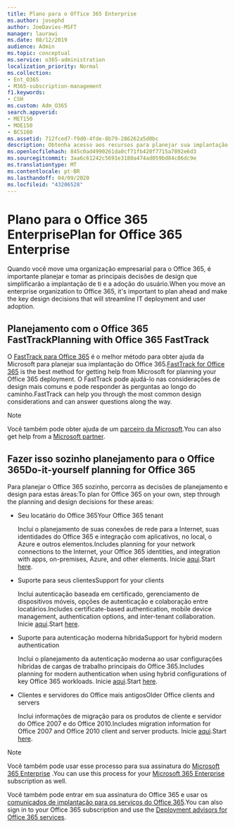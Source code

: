 ```yaml
---
title: Plano para o Office 365 Enterprise
ms.author: josephd
author: JoeDavies-MSFT
manager: laurawi
ms.date: 08/12/2019
audience: Admin
ms.topic: conceptual
ms.service: o365-administration
localization_priority: Normal
ms.collection:
- Ent_O365
- M365-subscription-management
f1.keywords:
- CSH
ms.custom: Adm_O365
search.appverid:
- MET150
- MOE150
- BCS160
ms.assetid: 712fced7-f9d0-4fde-8b79-286262a5d0bc
description: Obtenha acesso aos recursos para planejar sua implantação corporativa do Office 365.
ms.openlocfilehash: 845c0ad4990261da0cf71fb420f7715a7892e6d3
ms.sourcegitcommit: 3aa6c61242c5691e3180a474ad059bd84c86dc9e
ms.translationtype: MT
ms.contentlocale: pt-BR
ms.lasthandoff: 04/09/2020
ms.locfileid: "43206528"
---
```

# <a name="plan-for-office-365-enterprise"></a><span data-ttu-id="9fa06-103">Plano para o Office 365 Enterprise</span><span class="sxs-lookup"><span data-stu-id="9fa06-103">Plan for Office 365 Enterprise</span></span>

<span data-ttu-id="9fa06-104">Quando você move uma organização empresarial para o Office 365, é importante planejar e tomar as principais decisões de design que simplificarão a implantação de ti e a adoção do usuário.</span><span class="sxs-lookup"><span data-stu-id="9fa06-104">When you move an enterprise organization to Office 365, it's important to plan ahead and make the key design decisions that will streamline IT deployment and user adoption.</span></span> 

## <a name="planning-with-office-365-fasttrack"></a><span data-ttu-id="9fa06-105">Planejamento com o Office 365 FastTrack</span><span class="sxs-lookup"><span data-stu-id="9fa06-105">Planning with Office 365 FastTrack</span></span>

<span data-ttu-id="9fa06-106">O [FastTrack para Office 365](https://docs.microsoft.com/fasttrack/O365-fasttrack-benefit-for-office-365) é o melhor método para obter ajuda da Microsoft para planejar sua implantação do Office 365.</span><span class="sxs-lookup"><span data-stu-id="9fa06-106">[FastTrack for Office 365](https://docs.microsoft.com/fasttrack/O365-fasttrack-benefit-for-office-365) is the best method for getting help from Microsoft for planning your Office 365 deployment.</span></span> <span data-ttu-id="9fa06-107">O FastTrack pode ajudá-lo nas considerações de design mais comuns e pode responder às perguntas ao longo do caminho.</span><span class="sxs-lookup"><span data-stu-id="9fa06-107">FastTrack can help you through the most common design considerations and can answer questions along the way.</span></span> 

>[!Note]
><span data-ttu-id="9fa06-108">Você também pode obter ajuda de um [parceiro da Microsoft](https://www.microsoft.com/solution-providers/home).</span><span class="sxs-lookup"><span data-stu-id="9fa06-108">You can also get help from a [Microsoft partner](https://www.microsoft.com/solution-providers/home).</span></span>
>

## <a name="do-it-yourself-planning-for-office-365"></a><span data-ttu-id="9fa06-109">Fazer isso sozinho planejamento para o Office 365</span><span class="sxs-lookup"><span data-stu-id="9fa06-109">Do-it-yourself planning for Office 365</span></span>

<span data-ttu-id="9fa06-110">Para planejar o Office 365 sozinho, percorra as decisões de planejamento e design para estas áreas:</span><span class="sxs-lookup"><span data-stu-id="9fa06-110">To plan for Office 365 on your own, step through the planning and design decisions for these areas:</span></span>

- <span data-ttu-id="9fa06-111">Seu locatário do Office 365</span><span class="sxs-lookup"><span data-stu-id="9fa06-111">Your Office 365 tenant</span></span>

  <span data-ttu-id="9fa06-112">Inclui o planejamento de suas conexões de rede para a Internet, suas identidades do Office 365 e integração com aplicativos, no local, o Azure e outros elementos.</span><span class="sxs-lookup"><span data-stu-id="9fa06-112">Includes planning for your network connections to the Internet, your Office 365 identities, and integration with apps, on-premises, Azure, and other elements.</span></span> <span data-ttu-id="9fa06-113">Inicie [aqui](subscriptions-licenses-accounts-and-tenants-for-microsoft-cloud-offerings.md).</span><span class="sxs-lookup"><span data-stu-id="9fa06-113">Start [here](subscriptions-licenses-accounts-and-tenants-for-microsoft-cloud-offerings.md).</span></span>

- <span data-ttu-id="9fa06-114">Suporte para seus clientes</span><span class="sxs-lookup"><span data-stu-id="9fa06-114">Support for your clients</span></span>

  <span data-ttu-id="9fa06-115">Inclui autenticação baseada em certificado, gerenciamento de dispositivos móveis, opções de autenticação e colaboração entre locatários.</span><span class="sxs-lookup"><span data-stu-id="9fa06-115">Includes certificate-based authentication, mobile device management, authentication options, and inter-tenant collaboration.</span></span> <span data-ttu-id="9fa06-116">Inicie [aqui](office-365-client-support-certificate-based-authentication.md).</span><span class="sxs-lookup"><span data-stu-id="9fa06-116">Start [here](office-365-client-support-certificate-based-authentication.md).</span></span>

- <span data-ttu-id="9fa06-117">Suporte para autenticação moderna híbrida</span><span class="sxs-lookup"><span data-stu-id="9fa06-117">Support for hybrid modern authentication</span></span>

  <span data-ttu-id="9fa06-118">Inclui o planejamento da autenticação moderna ao usar configurações híbridas de cargas de trabalho principais do Office 365.</span><span class="sxs-lookup"><span data-stu-id="9fa06-118">Includes planning for modern authentication when using hybrid configurations of key Office 365 workloads.</span></span> <span data-ttu-id="9fa06-119">Inicie [aqui](hybrid-modern-auth-overview.md).</span><span class="sxs-lookup"><span data-stu-id="9fa06-119">Start [here](hybrid-modern-auth-overview.md).</span></span>

- <span data-ttu-id="9fa06-120">Clientes e servidores do Office mais antigos</span><span class="sxs-lookup"><span data-stu-id="9fa06-120">Older Office clients and servers</span></span>

  <span data-ttu-id="9fa06-121">Inclui informações de migração para os produtos de cliente e servidor do Office 2007 e do Office 2010.</span><span class="sxs-lookup"><span data-stu-id="9fa06-121">Includes migration information for Office 2007 and Office 2010 client and server products.</span></span> <span data-ttu-id="9fa06-122">Inicie [aqui](plan-upgrade-previous-versions-office.md).</span><span class="sxs-lookup"><span data-stu-id="9fa06-122">Start [here](plan-upgrade-previous-versions-office.md).</span></span>

>[!Note]
><span data-ttu-id="9fa06-123">Você também pode usar esse processo para sua assinatura do [Microsoft 365 Enterprise](https://docs.microsoft.com/microsoft-365/enterprise/microsoft-365-overview) .</span><span class="sxs-lookup"><span data-stu-id="9fa06-123">You can use this process for your [Microsoft 365 Enterprise](https://docs.microsoft.com/microsoft-365/enterprise/microsoft-365-overview) subscription as well.</span></span>
>

<span data-ttu-id="9fa06-124">Você também pode entrar em sua assinatura do Office 365 e usar os [comunicados de implantação para os serviços do Office 365](deployment-advisors-for-office-365.md).</span><span class="sxs-lookup"><span data-stu-id="9fa06-124">You can also sign in to your Office 365 subscription and use the [Deployment advisors for Office 365 services](deployment-advisors-for-office-365.md).</span></span>



<!--

This checklist will help your organization as you plan and prepare for a migration to Office 365. The phases and steps in the checklist are aligned with the guidance provided by the [Onboarding Center](https://go.microsoft.com/fwlink/?LinkId=517115). Feel free to adapt this checklist to your organization's needs.

Most organizations don't need to do anything to prepare for Office 365. It's an application on the web and people are able to use it as soon as they have an account. Other organizations have more locations, security practices, or other requirements that create the need for more planning. For enterprise-level organizations, follow the checklist items below to get started with Office 365.
  
If you want help getting Office 365 set up, [FastTrack](https://fasttrack.microsoft.com/office) is the easiest way to deploy Office 365, you can also sign in and use the [Deployment advisors for Office 365 services](deployment-advisors-for-office-365.md).
  
|**Choose one or more to get started:**||
|:-----|:-----|
| [System requirements for Office](https://products.office.com/office-system-requirements) |- Microsoft Office 365 ProPlus, Office 365, Office 365 ProPlus, and each Office application for Windows, Mac, iOS, and Android all have specific system requirements. Ensure your hardware and software meet the minimum system requirements.|
|**Most** customers connect their on-premises directory to Office 365. Get a head start on directory preparation by [installing and running IdFix on your network](https://www.microsoft.com/download/details.aspx?id=36832). <br> Use the [AAD Connect advisor](https://aka.ms/aadconnectpwsync) and the [Azure AD Premium set up guide](https://aka.ms/aadpguidance) to get customized set up guidance. <br> |- Automated checks against your directory to [validate people's accounts will properly synchronize](https://support.office.com/article/Prepare-to-provision-users-through-directory-synchronization-to-Office-365-01920974-9e6f-4331-a370-13aea4e82b3e). <br> - Recommends changes to directory objects and offers to automate the changes for you. <br> - [More details on using the IdFix tool](prepare-directory-attributes-for-synch-with-idfix.md). |
|**Read** our [network performance guidance](https://aka.ms/tune) and use our tools to ensure you have the connectivity and performance configuration necessary to provide people with the best experience.  <br> | - Ensure you can connect to Office 365, if you filter or scan outbound traffic, you'll want to understand what [managing Office 365 endpoints](https://support.office.com/article/Managing-Office-365-endpoints-99cab9d4-ef59-4207-9f2b-3728eb46bf9a) means for your organization.  <br>  - [Model and test your network capacity](https://support.office.com/article/Network-and-migration-planning-for-Office-365-f5ee6c33-bcd7-4b0b-b0f8-dc1d9fb8d132) or move to an [Azure ExpressRoute for Office 365](https://support.office.com/article/Azure-ExpressRoute-for-Office-365-6d2534a2-c19c-4a99-be5e-33a0cee5d3bd) circuit for a more predictable experience.   |
|**Use** our [planning checklist](https://support.office.com/article/Deployment-planning-checklist-for-Office-365-5fa4f6ef-35ad-4840-91c1-4834df3df5a0) as a starting place for building your own deployment plan.  <br> | - In-depth overview of possible areas you'll need to plan for with links to reference or how-to information to help you plan. |
|**Use** the [Exchange Server Large Item Script](https://gallery.technet.microsoft.com/Exchange-Server-Large-Item-b9546cc6) to find mail items that may be too large to migrate.  <br> | - Uses Exchange Web Services to impersonate, access, scan the mailbox for file sizes you specify, and dumps the results in a CSV file. Read the [detailed instructions on how to use the script](https://blogs.technet.com/b/mikehall/archive/2013/06/27/large-mail-item-script.aspx). |
|**Take** advantage of [Microsoft deployment experts](https://go.microsoft.com/fwlink/?LinkId=517115) who can help you from planning to helping everyone start using the new services and applications.  <br> Use the [Deployment wizards for Office 365 services](https://support.office.com/article/Deployment-wizards-for-Office-365-services-165f46e8-3533-4d76-be57-97f81ebd40f2) to get customized set up guidance.  <br> | - The Onboarding center works directly with customers and with partner organizations. Give them a call today. |
|**Use** the [templates and resources in the Office 365 success center](https://www.microsoft.com/fasttrack/resources) to share your deployment and onboarding plans with the people in your organization.  <br> | - Communication with everyone before, during, and after the transition to Office 365 is critical.  <br> - Use our templates, guides, and handouts to improve your communications. |
|**Read** the article [Office 365 Network Connectivity Principles](https://aka.ms/o365networkingprinciples) to understand the connectivity principles for securely managing Office 365 traffic and getting the best possible performance.  <br> | - This article will help you understand the most recent guidance for securely optimizing Office 365 network connectivity. |
   
Want more resources to help you integrate Office 365 with your broader cloud strategy? Here are the [Microsoft cloud IT architecture resources](https://docs.microsoft.com/office365/enterprise/microsoft-cloud-it-architecture-resources).
  
## Want to talk with support?

We're here to help, [contact support](https://support.office.com/article/32a17ca7-6fa0-4870-8a8d-e25ba4ccfd4b) for business products.


--> 